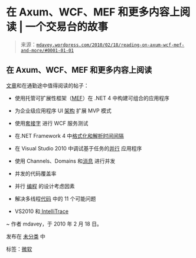<!--yml

分类：未分类

日期：2024-05-18 06:12:24

-->

# 在 Axum、WCF、MEF 和更多内容上阅读 | 一个交易台的故事

> 来源：[`mdavey.wordpress.com/2010/02/18/reading-on-axum-wcf-mef-and-more/#0001-01-01`](https://mdavey.wordpress.com/2010/02/18/reading-on-axum-wcf-mef-and-more/#0001-01-01)

## 在 Axum、WCF、MEF 和更多内容上阅读

[文章](http://msdn.microsoft.com/en-us/magazine/default.aspx)和在通勤途中值得阅读的帖子：

+   使用托管可扩展性框架（[MEF](http://msdn.microsoft.com/en-us/magazine/ee291628.aspx)）在 .NET 4 中构建可组合的应用程序

+   为企业级应用程序 UI [架构](http://msdn.microsoft.com/en-us/magazine/ee336019.aspx) 扩展 MVP 模式

+   使用[套接字](http://msdn.microsoft.com/en-us/magazine/ee309879.aspx) 进行 WCF 服务测试

+   在.NET Framework 4 中[格式化和解析时间间隔](http://msdn.microsoft.com/en-us/magazine/ee309881.aspx)

+   在 Visual Studio 2010 中调试基于任务的[并行](http://msdn.microsoft.com/en-us/magazine/ee410778.aspx) 应用程序

+   使用 Channels、Domains 和[消息](http://msdn.microsoft.com/en-us/magazine/ee412254.aspx) 进行并发

+   并发的代码覆盖率

+   并行 [编程](http://msdn.microsoft.com/en-us/magazine/cc872852.aspx) 的设计考虑因素

+   解决多线程[代码](http://msdn.microsoft.com/en-us/magazine/cc817398.aspx) 中的 11 个可能问题

+   VS2010 和[ IntelliTrace](http://mtaulty.com/CommunityServer/blogs/mike_taultys_blog/archive/2010/02/17/vs2010-and-intellitrace.aspx)

~ 作者 mdavey，于 2010 年 2 月 18 日。

发布在 [未分类](https://mdavey.wordpress.com/category/uncategorized/) 中

标签：[微软](https://mdavey.wordpress.com/tag/microsoft/)
